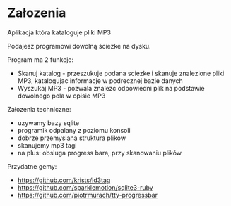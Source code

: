 # Załozenia

Aplikacja która kataloguje pliki MP3

Podajesz programowi dowolną ściezke na dysku.

Program ma 2 funkcje:
* Skanuj katalog - przeszukuje podana sciezke i skanuje znalezione pliki MP3,
katalogujac informacje w podrecznej bazie danych
* Wyszukaj MP3 - pozwala znalezc odpowiedni plik na podstawie dowolnego pola w opisie MP3

Załozenia techniczne:
- uzywamy bazy sqlite
- programik odpalany z poziomu konsoli
- dobrze przemyslana struktura plikow
- skanujemy mp3 tagi
- na plus: obsluga progress bara, przy skanowaniu plików

Przydatne gemy:
- https://github.com/krists/id3tag
- https://github.com/sparklemotion/sqlite3-ruby
- https://github.com/piotrmurach/tty-progressbar
